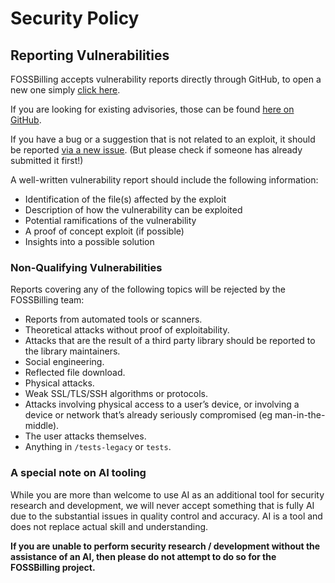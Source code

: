 # Security Policy

## Reporting Vulnerabilities

FOSSBilling accepts vulnerability reports directly through GitHub, to open a new one simply [click here](https://github.com/FOSSBilling/FOSSBilling/security/advisories/new).

If you are looking for existing advisories, those can be found [here on GitHub](https://github.com/FOSSBilling/FOSSBilling/security/advisories).

If you have a bug or a suggestion that is not related to an exploit, it should be reported [via a new issue](https://github.com/FOSSBilling/FOSSBilling/issues/new/choose). (But please check if someone has already submitted it first!)

A well-written vulnerability report should include the following information:

- Identification of the file(s) affected by the exploit
- Description of how the vulnerability can be exploited
- Potential ramifications of the vulnerability
- A proof of concept exploit (if possible)
- Insights into a possible solution

### Non-Qualifying Vulnerabilities

Reports covering any of the following topics will be rejected by the FOSSBilling team:

- Reports from automated tools or scanners.
- Theoretical attacks without proof of exploitability.
- Attacks that are the result of a third party library should be reported to the library maintainers.
- Social engineering.
- Reflected file download.
- Physical attacks.
- Weak SSL/TLS/SSH algorithms or protocols.
- Attacks involving physical access to a user’s device, or involving a device or network that’s already seriously compromised (eg man-in-the-middle).
- The user attacks themselves.
- Anything in `/tests-legacy` or `tests`.

### A special note on AI tooling

While you are more than welcome to use AI as an additional tool for security research and development, we will never accept something that is fully AI due to the substantial issues in quality control and accuracy.
AI is a tool and does not replace actual skill and understanding.

**If you are unable to perform security research / development without the assistance of an AI, then please do not attempt to do so for the FOSSBilling project.**
